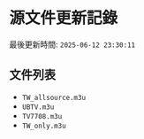 # 源文件更新記錄

最後更新時間: `2025-06-12 23:30:11`

## 文件列表
- `TW_allsource.m3u`
- `UBTV.m3u`
- `TV7708.m3u`
- `TW_only.m3u`
